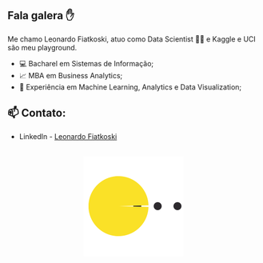 ## Fala galera :raised_hand:

Me chamo Leonardo Fiatkoski, atuo como Data Scientist 👨‍💻 e Kaggle e UCI são meu playground. 

- :computer: Bacharel em Sistemas de Informação;
- :chart_with_upwards_trend: MBA em Business Analytics;
- :dart: Experiência em Machine Learning, Analytics e Data Visualization;

## 📫 Contato:
- LinkedIn - [Leonardo Fiatkoski](https://in.linkedin.com/in/leo-fiat)

<div align="center">
	<br>
	<img src="https://raw.githubusercontent.com/Aniket965/Aniket965/master/pacman.svg?sanitize=true" width="200" height="200">
</div>
